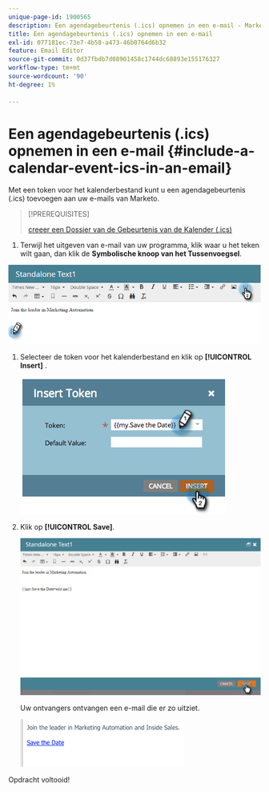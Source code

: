 ```yaml
---
unique-page-id: 1900565
description: Een agendagebeurtenis (.ics) opnemen in een e-mail - Marketo Docs - Productdocumentatie
title: Een agendagebeurtenis (.ics) opnemen in een e-mail
exl-id: 077181ec-73e7-4b58-a473-46b0764d6b32
feature: Email Editor
source-git-commit: 0d37fbdb7d08901458c1744dc68893e155176327
workflow-type: tm+mt
source-wordcount: '90'
ht-degree: 1%

---
```


# Een agendagebeurtenis (.ics) opnemen in een e-mail {#include-a-calendar-event-ics-in-an-email}

Met een token voor het kalenderbestand kunt u een agendagebeurtenis (.ics) toevoegen aan uw e-mails van Marketo.

>[!PREREQUISITES]
>
>[ creeer een Dossier van de Gebeurtenis van de Kalender (.ics) ](/help/marketo/product-docs/email-marketing/general/functions-in-the-editor/create-a-calendar-event-ics-file.md)

1. Terwijl het uitgeven van e-mail van uw programma, klik waar u het teken wilt gaan, dan klik de **Symbolische knoop van het Tussenvoegsel**.

![](assets/one-6.png)

1. Selecteer de token voor het kalenderbestand en klik op **[!UICONTROL Insert]** .

   ![](assets/image2014-9-11-16-3a53-3a30.png)

1. Klik op **[!UICONTROL Save]**.

   ![](assets/three-5.png)

   Uw ontvangers ontvangen een e-mail die er zo uitziet.

   ![](assets/image2014-9-11-16-3a53-3a48.png)

Opdracht voltooid!
